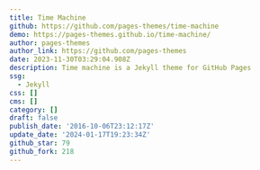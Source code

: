 ```yaml
---
title: Time Machine
github: https://github.com/pages-themes/time-machine
demo: https://pages-themes.github.io/time-machine/
author: pages-themes
author_link: https://github.com/pages-themes
date: 2023-11-30T03:29:04.908Z
description: Time machine is a Jekyll theme for GitHub Pages
ssg:
  - Jekyll
css: []
cms: []
category: []
draft: false
publish_date: '2016-10-06T23:12:17Z'
update_date: '2024-01-17T19:23:34Z'
github_star: 79
github_fork: 218
---
```

